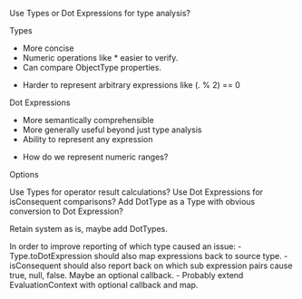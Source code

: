 Use Types or Dot Expressions for type analysis?

Types
+ More concise
+ Numeric operations like * easier to verify.
+ Can compare ObjectType properties.
- Harder to represent arbitrary expressions like (. % 2) == 0

Dot Expressions
+ More semantically comprehensible
+ More generally useful beyond just type analysis
+ Ability to represent any expression
- How do we represent numeric ranges?

Options

Use Types for operator result calculations?
Use Dot Expressions for isConsequent comparisons?
Add DotType as a Type with obvious conversion to Dot Expression?

Retain system as is, maybe add DotTypes.

In order to improve reporting of which type caused an issue:
    - Type.toDotExpression should also map expressions back to source type.
    - isConsequent should also report back on which sub expression pairs cause true, null, false. Maybe an optional callback.
    - Probably extend EvaluationContext with optional callback and map.
